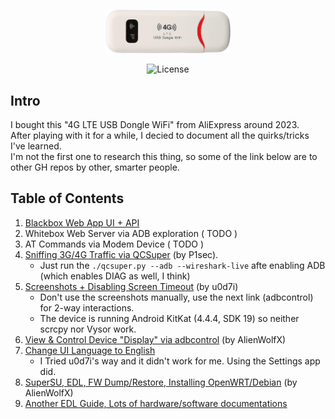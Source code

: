 <br /> <p align="center"><a href="https://github.com/theXappy/UZ801-LTE-USB-MODEM" target="_blank"><img src="img/4g_lte.png" width="200"></a></p>

<p align="center"><img src="https://img.shields.io/packagist/l/laravel/framework" alt="License"></a>
</p>

## Intro
I bought this "4G LTE USB Dongle WiFi" from AliExpress around 2023.  
After playing with it for a while, I decied to document all the quirks/tricks I've learned.  
I'm not the first one to research this thing, so some of the link below are to other GH repos by other, smarter people.

## Table of Contents
1. [Blackbox Web App UI + API](Web_Interface.md)
2. Whitebox Web Server via ADB exploration ( TODO )
3. AT Commands via Modem Device ( TODO )
4. [Sniffing 3G/4G Traffic via QCSuper](https://github.com/P1sec/QCSuper) (by P1sec).
   - Just run the `./qcsuper.py --adb --wireshark-live` afte enabling ADB (which enables DIAG as well, I think)
5. [Screenshots + Disabling Screen Timeout](https://github.com/u0d7i/uz801) (by u0d7i)
   - Don't use the screenshots manually, use the next link (adbcontrol) for 2-way interactions.
   - The device is running Android KitKat (4.4.4, SDK 19) so neither scrcpy nor Vysor work.
7. [View & Control Device "Display" via adbcontrol](https://github.com/AlienWolfX/UZ801-USB_MODEM?tab=readme-ov-file#view-device-display) (by AlienWolfX)
8. [Change UI Language to English](https://www.youtube.com/watch?v=8krFZxOXuiE)
   - I Tried u0d7i's way and it didn't work for me. Using the Settings app did.
10. [SuperSU, EDL, FW Dump/Restore, Installing OpenWRT/Debian](https://github.com/AlienWolfX/UZ801-USB_MODEM?tab=readme-ov-file#firmware-dump-and-restore) (by AlienWolfX)
11. [Another EDL Guide, Lots of hardware/software documentations](https://github.com/u0d7i/uz801)
